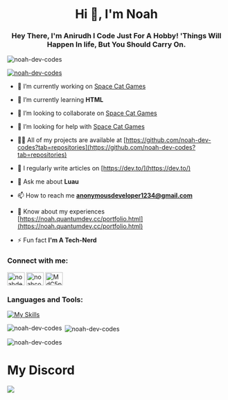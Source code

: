 <h1 align="center">Hi 👋, I'm Noah</h1>
<h3 align="center">Hey There, I'm Anirudh I Code Just For A Hobby! 'Things Will Happen In life, But You Should Carry On.</h3>

<p align="left"> <img src="https://komarev.com/ghpvc/?username=noah-dev-codes&label=Profile%20views&color=0e75b6&style=flat" alt="noah-dev-codes" /> </p>

<p align="left"> <a href="https://github.com/ryo-ma/github-profile-trophy"><img src="https://github-profile-trophy.vercel.app/?username=noah-dev-codes" alt="noah-dev-codes" /></a> </p>

- 🔭 I’m currently working on [Space Cat Games](https://github.com/Starry-Systems/space-cat-games)

- 🌱 I’m currently learning **HTML**

- 👯 I’m looking to collaborate on [Space Cat Games](https://github.com/Starry-Systems/space-cat-games)

- 🤝 I’m looking for help with [Space Cat Games](https://github.com/Starry-Systems/space-cat-games)

- 👨‍💻 All of my projects are available at [https://github.com/noah-dev-codes?tab=repositories](https://github.com/noah-dev-codes?tab=repositories)

- 📝 I regularly write articles on [https://dev.to/](https://dev.to/)

- 💬 Ask me about **Luau**

- 📫 How to reach me **anonymousdeveloper1234@gmail.com**

- 📄 Know about my experiences [https://noah.quantumdev.cc/portfolio.html](https://noah.quantumdev.cc/portfolio.html)

- ⚡ Fun fact **I'm A Tech-Nerd**

<h3 align="left">Connect with me:</h3>
<p align="left">
<a href="https://dev.to/noahdevcodes" target="blank"><img align="center" src="https://raw.githubusercontent.com/rahuldkjain/github-profile-readme-generator/master/src/images/icons/Social/devto.svg" alt="noahdevcodes" height="30" width="40" /></a>
<a href="https://www.youtube.com/c/noahcoding" target="blank"><img align="center" src="https://raw.githubusercontent.com/rahuldkjain/github-profile-readme-generator/master/src/images/icons/Social/youtube.svg" alt="noahcoding" height="30" width="40" /></a>
<a href="https://discord.gg/MdC5pMzHEV" target="blank"><img align="center" src="https://raw.githubusercontent.com/rahuldkjain/github-profile-readme-generator/master/src/images/icons/Social/discord.svg" alt="MdC5pMzHEV" height="30" width="40" /></a>
</p>

<h3 align="left">Languages and Tools:</h3>

[![My Skills](https://skillicons.dev/icons?i=robloxstudio,heroku,docker,git,linux,lua,firebase,orcale&perline=3)](https://skillicons.dev)

<p><img align="left" src="https://github-readme-stats.vercel.app/api/top-langs?username=noah-dev-codes&show_icons=true&locale=en&layout=compact" alt="noah-dev-codes" /></p>

<p>&nbsp;<img align="center" src="https://github-readme-stats.vercel.app/api?username=noah-dev-codes&show_icons=true&locale=en" alt="noah-dev-codes" /></p>

<p><img align="center" src="https://github-readme-streak-stats.herokuapp.com/?user=noah-dev-codes&" alt="noah-dev-codes" /></p>

<h1>My Discord</h1>
 <div id="discord" class="lanyard-img">
<a href="https://discord.com/users/1335719497293758477"><img src="https://lanyard.cnrad.dev/api/1335719497293758477?bg=111184&idleMessage=I'm%20Just%20A%20Coder!&theme=dark" /></a>
